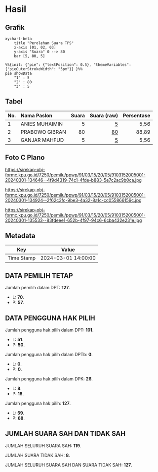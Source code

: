 # Hasil

## Grafik

```mermaid
xychart-beta
    title "Perolehan Suara TPS"
    x-axis [01, 02, 03]
    y-axis "Suara" 0 --> 80
    bar [5, 80, 5]
```

```mermaid
%%{init: {"pie": {"textPosition": 0.5}, "themeVariables": {"pieOuterStrokeWidth": "5px"}} }%%
pie showData
    "1" : 5
    "2" : 80
    "3" : 5
```

## Tabel

| No. | Nama Paslon    | Suara | Suara (raw) | Persentase |
|:--- |:-------------- | -----:| -----------:| ----------:|
| 1   | ANIES MUHAIMIN | 5     | [5][p-1]    | 5,56       |
| 2   | PRABOWO GIBRAN | 80    | [80][p-2]   | 88,89      |
| 3   | GANJAR MAHFUD  | 5     | [5][p-3]    | 5,56       |


[p-1]: https://github.com/gigit-pemilu/pemilu-2024-91-papua/blob/main/pilpres/hitung-suara/sub/91-papua/sub/03-jayapura/sub/15-yapsi/sub/2005-nawa-mulya/sub/001-tps/sub/paslon-1.txt
[p-2]: https://github.com/gigit-pemilu/pemilu-2024-91-papua/blob/main/pilpres/hitung-suara/sub/91-papua/sub/03-jayapura/sub/15-yapsi/sub/2005-nawa-mulya/sub/001-tps/sub/paslon-2.txt
[p-3]: https://github.com/gigit-pemilu/pemilu-2024-91-papua/blob/main/pilpres/hitung-suara/sub/91-papua/sub/03-jayapura/sub/15-yapsi/sub/2005-nawa-mulya/sub/001-tps/sub/paslon-3.txt

## Foto C Plano

https://sirekap-obj-formc.kpu.go.id/7250/pemilu/ppwp/91/03/15/20/05/9103152005001-20240301-134646--4f9d4319-74c1-4fde-b883-5e7c2ac9b0ca.jpg

https://sirekap-obj-formc.kpu.go.id/7250/pemilu/ppwp/91/03/15/20/05/9103152005001-20240301-134924--2f62c3fc-9be3-4a32-8a1c-cc055866159c.jpg

https://sirekap-obj-formc.kpu.go.id/7250/pemilu/ppwp/91/03/15/20/05/9103152005001-20240301-135533--83fdeee1-652b-4f97-94c6-6cba432e231e.jpg


## Metadata

| Key        | Value               |
| ---------- | ------------------- |
| Time Stamp | 2024-03-01 14:00:00 |


## DATA PEMILIH TETAP

Jumlah pemilih dalam DPT: **127**.
 * L: **70**.
 * P: **57**.

## DATA PENGGUNA HAK PILIH

Jumlah pengguna hak pilih dalam DPT: **101**.
 * L: **51**.
 * P: **50**.

Jumlah pengguna hak pilih dalam DPTb: **0**.
 * L: **0**.
 * P: **0**.

Jumlah pengguna hak pilih dalam DPK: **26**.
 * L: **8**.
 * P: **18**.

Jumlah pengguna hak pilih: **127**.
 * L: **59**.
 * P: **68**.

## JUMLAH SUARA SAH DAN TIDAK SAH

JUMLAH SELURUH SUARA SAH: **119**.

JUMLAH SUARA TIDAK SAH: **8**.

JUMLAH SELURUH SUARA SAH DAN SUARA TIDAK SAH: **127**.


